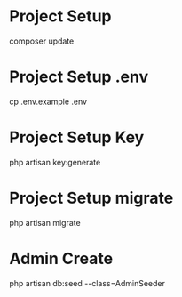 # Project Setup
composer update
# Project Setup .env
cp .env.example .env
# Project Setup Key
php artisan key:generate
# Project Setup migrate
php artisan migrate
# Admin Create
php artisan db:seed --class=AdminSeeder
